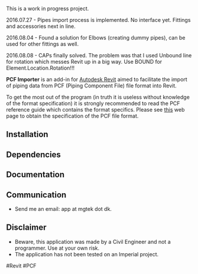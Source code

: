 This is a work in progress project.

2016.07.27 - Pipes import process is implemented. No interface yet. Fittings and accessories next in line.

2016.08.04 - Found a solution for Elbows (creating dummy pipes), can be used for other fittings as well.

2016.08.08 - CAPs finally solved. The problem was that I used Unbound line for rotation which messes Revit up in a big way. Use BOUND for Element.Location.Rotation!!!

**PCF Importer** is an add-in for [Autodesk Revit](http://www.autodesk.com/products/revit-family/overview) aimed to facilitate the import of piping data from PCF (Piping Component File) file format into Revit.

To get the most out of the program (in truth it is useless without knowledge of the format specification) it is strongly recommended to read the PCF reference guide which contains the format specifics. Please see [this](http://www.intergraph.com/assets/pressreleases/2015/05-12-2015.aspx) web page to obtain the specification of the PCF file format.

## Installation

## Dependencies

## Documentation

## Communication

- Send me an email: app at mgtek dot dk.
 
## Disclaimer

- Beware, this application was made by a Civil Engineer and not a programmer. Use at your own risk.
- The application has not been tested on an Imperial project.

\#Revit \#PCF
